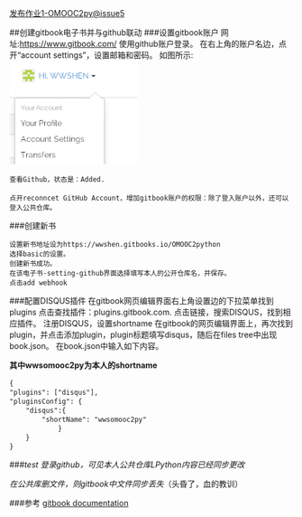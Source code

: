 [发布作业1-OMOOC2py@issue5](https://github.com/OpenMindClub/OMOOC2py/issues/5)

##创建gitbook电子书并与github联动
###设置gitbook账户
    网址:https://www.gitbook.com/
    使用github账户登录。
    在右上角的账户名边，点开“account settings”，设置邮箱和密码。
    如图所示:
![settings](settings.jpg)

    查看Github，状态是：Added. 

    点开reconncet GitHub Account，增加gitbook账户的权限：除了登入账户以外，还可以登入公共仓库。
###创建新书

    设置新书地址设为https://wwshen.gitbooks.io/OMOOC2python
    选择basic的设置。
    创建新书成功。
    在该电子书-setting-github界面选择填写本人的公开仓库名，并保存。
    点击add webhook
###配置DISQUS插件
    在gitbook网页编辑界面右上角设置边的下拉菜单找到plugins
    点击查找插件：plugins.gitbook.com.
    点击链接，搜索DISQUS，找到相应插件。
    注册DISQUS，设置shortname
    在gitbook的网页编辑界面上，再次找到plugin，并点击添加plugin，plugin标题填写disqus，随后在files tree中出现book.json。
    在book.json中输入如下内容。

**其中wwsomooc2py为本人的shortname**

    {
    "plugins": ["disqus"],
    "pluginsConfig": {
        "disqus":{
            "shortName": "wwsomooc2py"
                }
        }
    }
    
###*test*
*登录github，可见本人公共仓库LPython内容已经同步更改*

*在公共库删文件，则gitbook中文件同步丢失*（头昏了，血的教训）
    
###参考
[gitbook documentation](http://help.gitbook.com/)